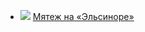 * ![](/books/adv_maritime/Джек%20Лондон/Мятеж%20на%20«Эльсиноре».jpg) [Мятеж на «Эльсиноре»](/books/adv_maritime/Джек%20Лондон/Мятеж%20на%20«Эльсиноре»)